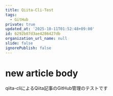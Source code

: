```yaml
---
title: Qiita-Cli-Test
tags:
  - GitHub
private: true
updated_at: '2025-10-11T01:52:48+09:00'
id: 6292b07d3ae4286427db
organization_url_name: null
slide: false
ignorePublish: false
---
```

# new article body
qiita-cliによるQiita記事のGitHub管理のテストです

